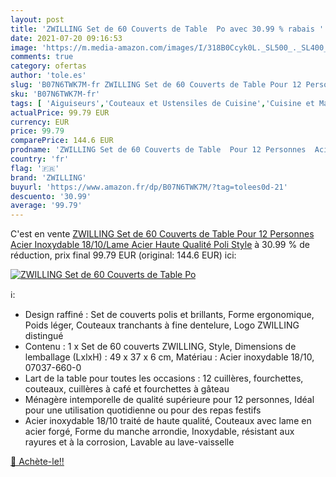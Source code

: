 ```yaml
---
layout: post
title: 'ZWILLING Set de 60 Couverts de Table  Po avec 30.99 % rabais '
date: 2021-07-20 09:16:53
image: 'https://m.media-amazon.com/images/I/318B0Ccyk0L._SL500_._SL400_.jpg'
comments: true
category: ofertas
author: 'tole.es'
slug: 'B07N6TWK7M-fr ZWILLING Set de 60 Couverts de Table Pour 12 Personnes...'
sku: 'B07N6TWK7M-fr'
tags: [ 'Aiguiseurs','Couteaux et Ustensiles de Cuisine','Cuisine et Maison','Fusils de cuisine','zwilling', ]
actualPrice: 99.79 EUR
currency: EUR
price: 99.79
comparePrice: 144.6 EUR
prodname: 'ZWILLING Set de 60 Couverts de Table  Pour 12 Personnes  Acier Inoxydable 18/10/Lame Acier Haute Qualité  Poli  Style'
country: 'fr'
flag: '🇫🇷'
brand: 'ZWILLING'
buyurl: 'https://www.amazon.fr/dp/B07N6TWK7M/?tag=tolees0d-21'
descuento: '30.99'
average: '99.79'
---
```


C'est en vente [ZWILLING Set de 60 Couverts de Table  Pour 12 Personnes  Acier Inoxydable 18/10/Lame Acier Haute Qualité  Poli  Style](https://www.amazon.fr/dp/B07N6TWK7M/?tag=tolees0d-21)  à  30.99 % de réduction, prix final  99.79 EUR (original: 144.6 EUR) ici:

[![ZWILLING Set de 60 Couverts de Table  Po](https://m.media-amazon.com/images/I/318B0Ccyk0L._SL500_._SL400_.jpg)](https://www.amazon.fr/dp/B07N6TWK7M/?tag=tolees0d-21)

ℹ️:

- Design raffiné : Set de couverts polis et brillants, Forme ergonomique, Poids léger, Couteaux tranchants à fine dentelure, Logo ZWILLING distingué
- Contenu : 1 x Set de 60 couverts ZWILLING, Style, Dimensions de lemballage (LxlxH) : 49 x 37 x 6 cm, Matériau : Acier inoxydable 18/10, 07037-660-0
- Lart de la table pour toutes les occasions : 12 cuillères, fourchettes, couteaux, cuillères à café et fourchettes à gâteau
- Ménagère intemporelle de qualité supérieure pour 12 personnes, Idéal pour une utilisation quotidienne ou pour des repas festifs
- Acier inoxydable 18/10 traité de haute qualité, Couteaux avec lame en acier forgé, Forme du manche arrondie, Inoxydable, résistant aux rayures et à la corrosion, Lavable au lave-vaisselle

[🛒 Achète-le!!](https://www.amazon.fr/dp/B07N6TWK7M/?tag=tolees0d-21)
